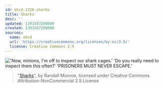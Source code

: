 ```yaml
---
id: xkcd.1326-sharks
title: Sharks
desc: ''
updated: 1391587200000
created: 1391587200000
sources:
  name: xkcd
  url: 'https://creativecommons.org/licenses/by-nc/2.5/'
  license: Creative Commons 2.5
---
```

!['Now, minions, I'm off to inspect our shark cages.' 'Do you really need to inspect them this often?' 'PRISONERS MUST NEVER ESCAPE.'](https://imgs.xkcd.com/comics/sharks.png)
> "[Sharks](https://xkcd.com/1326/)", by Randall Munroe, licensed under Creative Commons Attribution-NonCommercial 2.5 License
